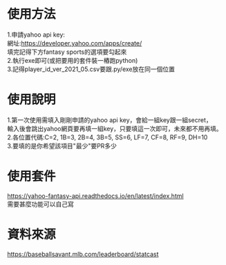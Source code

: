 # 使用方法
1.申請yahoo api key: <br>
網址:https://developer.yahoo.com/apps/create/ <br>
填完記得下方fantasy sports的選項要勾起來 <br>
2.執行exe即可(或把要用的套件裝一樁跑python) <br>
3.記得player_id_ver_2021_05.csv要跟.py/exe放在同一個位置 <br>

# 使用說明
1.第一次使用需填入剛剛申請的yahoo api key，會給一組key跟一組secret， <br>
輸入後會跳出yahoo網頁要再填一組key，只要填這一次即可，未來都不用再填。 <br>
2.各位置代碼:C=2, 1B=3, 2B=4, 3B=5, SS=6, LF=7, CF=8, RF=9, DH=10 <br>
3.要填的是你希望該項目"最少"要PR多少<br>

# 使用套件
https://yahoo-fantasy-api.readthedocs.io/en/latest/index.html <br>
需要甚麼功能可以自己寫

# 資料來源
https://baseballsavant.mlb.com/leaderboard/statcast <br>
